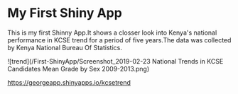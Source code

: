 # My First Shiny App

This is my first Shinny App.It shows a closser look into Kenya's national performance in KCSE trend for a period of five years.The data was collected by Kenya National Bureau Of Statistics.

![trend](/First-ShinyApp/Screenshot_2019-02-23 National Trends in KCSE Candidates Mean Grade by Sex 2009-2013.png)

https://georgeapp.shinyapps.io/kcsetrend
